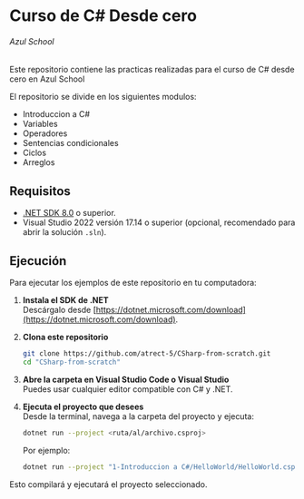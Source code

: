 # Curso de C# Desde cero
###### Azul School
Este repositorio contiene las practicas realizadas para el curso de C# desde cero en Azul School

El repositorio se divide en los siguientes modulos:
* Introduccion a C#
* Variables
* Operadores
* Sentencias condicionales
* Ciclos
* Arreglos

<!-- (Template)
Este curso tambien cuenta con un proyecto final, en el que se aplicaran los conocimientos adquiridos en el curso.  
Descripcion del proyecto:  
* 
-->
## Requisitos  

- [.NET SDK 8.0](https://dotnet.microsoft.com/download/dotnet/8.0) o superior.  
- Visual Studio 2022 versión 17.14 o superior (opcional, recomendado para abrir la solución `.sln`).  
    
## Ejecución

Para ejecutar los ejemplos de este repositorio en tu computadora:

1. **Instala el SDK de .NET**  
   Descárgalo desde [https://dotnet.microsoft.com/download](https://dotnet.microsoft.com/download).

2. **Clona este repositorio**  
   ```sh
   git clone https://github.com/atrect-5/CSharp-from-scratch.git
   cd "CSharp-from-scratch"
   ```

3. **Abre la carpeta en Visual Studio Code o Visual Studio**  
   Puedes usar cualquier editor compatible con C# y .NET.

4. **Ejecuta el proyecto que desees**  
   Desde la terminal, navega a la carpeta del proyecto y ejecuta:
   ```sh
   dotnet run --project <ruta/al/archivo.csproj>
   ```
   Por ejemplo:
   ```sh
   dotnet run --project "1-Introduccion a C#/HelloWorld/HelloWorld.csproj"
   ```

Esto compilará y ejecutará el proyecto seleccionado.